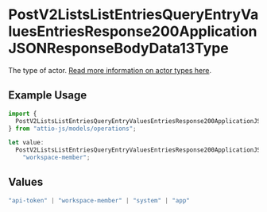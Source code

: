 # PostV2ListsListEntriesQueryEntryValuesEntriesResponse200ApplicationJSONResponseBodyData13Type

The type of actor. [Read more information on actor types here](/docs/actors).

## Example Usage

```typescript
import {
  PostV2ListsListEntriesQueryEntryValuesEntriesResponse200ApplicationJSONResponseBodyData13Type,
} from "attio-js/models/operations";

let value:
  PostV2ListsListEntriesQueryEntryValuesEntriesResponse200ApplicationJSONResponseBodyData13Type =
    "workspace-member";
```

## Values

```typescript
"api-token" | "workspace-member" | "system" | "app"
```